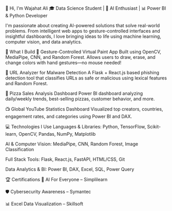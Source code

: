 👋 Hi, I'm Wajahat Ali
🎓 Data Science Student | 🧠 AI Enthusiast | 📊 Power BI & Python Developer

I'm passionate about creating AI-powered solutions that solve real-world problems. From intelligent web apps to gesture-controlled interfaces and insightful dashboards, I love bringing ideas to life using machine learning, computer vision, and data analytics.

🔧 What I Build
🎨 Gesture-Controlled Virtual Paint App
Built using OpenCV, MediaPipe, CNN, and Random Forest. Allows users to draw, erase, and change colors with hand gestures—no mouse needed!

🔐 URL Analyzer for Malware Detection
A Flask + React.js based phishing detection tool that classifies URLs as safe or malicious using lexical features and Random Forest.

🍕 Pizza Sales Analysis Dashboard
Power BI dashboard analyzing daily/weekly trends, best-selling pizzas, customer behavior, and more.

📺 Global YouTube Statistics Dashboard
Visualized top creators, countries, engagement rates, and categories using Power BI and DAX.

💻 Technologies I Use
Languages & Libraries:
Python, TensorFlow, Scikit-learn, OpenCV, Pandas, NumPy, Matplotlib

AI & Computer Vision:
MediaPipe, CNN, Random Forest, Image Classification

Full Stack Tools:
Flask, React.js, FastAPI, HTML/CSS, Git

Data Analytics & BI:
Power BI, DAX, Excel, SQL, Power Query

🏆 Certifications
🧠 AI For Everyone – Simplilearn

🛡️ Cybersecurity Awareness – Symantec

📊 Excel Data Visualization – Skillsoft
